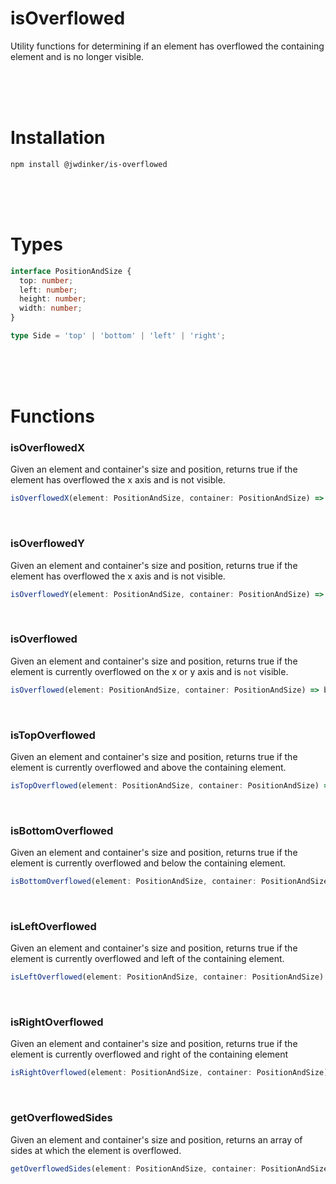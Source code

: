 # isOverflowed

Utility functions for determining if an element has overflowed the containing element and is no longer visible.

<br><br><br>

# Installation

```
npm install @jwdinker/is-overflowed
```

<br><br><br>

# Types

```ts
interface PositionAndSize {
  top: number;
  left: number;
  height: number;
  width: number;
}

type Side = 'top' | 'bottom' | 'left' | 'right';
```

<br><br><br>

# Functions

### isOverflowedX

Given an element and container's size and position, returns true if the element has overflowed the x axis and is not visible.

```ts
isOverflowedX(element: PositionAndSize, container: PositionAndSize) => boolean;
```

<br>

### isOverflowedY

Given an element and container's size and position, returns true if the element has overflowed the x axis and is not visible.

```ts
isOverflowedY(element: PositionAndSize, container: PositionAndSize) => boolean;
```

<br>

### isOverflowed

Given an element and container's size and position, returns true if the element is currently overflowed on the x or y axis and is `not` visible.

```ts
isOverflowed(element: PositionAndSize, container: PositionAndSize) => boolean;
```

<br>

### isTopOverflowed

Given an element and container's size and position, returns true if the element is currently overflowed and above the containing element.

```ts
isTopOverflowed(element: PositionAndSize, container: PositionAndSize) => boolean;
```

<br>

### isBottomOverflowed

Given an element and container's size and position, returns true if the element is currently overflowed and below the containing element.

```ts
isBottomOverflowed(element: PositionAndSize, container: PositionAndSize) => boolean;
```

<br>

### isLeftOverflowed

Given an element and container's size and position, returns true if the element is currently overflowed and left of the containing element.

```ts
isLeftOverflowed(element: PositionAndSize, container: PositionAndSize) => boolean;
```

<br>

### isRightOverflowed

Given an element and container's size and position, returns true if the element is currently overflowed and right of the containing element

```ts
isRightOverflowed(element: PositionAndSize, container: PositionAndSize) => boolean;
```

<br>

### getOverflowedSides

Given an element and container's size and position, returns an array of sides at which the element is overflowed.

```ts
getOverflowedSides(element: PositionAndSize, container: PositionAndSize) => Side[];
```
